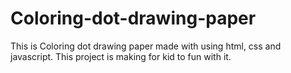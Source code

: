 # Coloring-dot-drawing-paper
This is Coloring dot drawing paper made with using html, css and javascript. This project is making for kid to fun with it.
